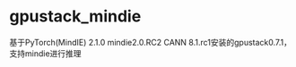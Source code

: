 # gpustack_mindie
基于PyTorch(MindIE)  2.1.0 mindie2.0.RC2 CANN  8.1.rc1安装的gpustack0.7.1，支持mindie进行推理
